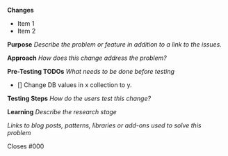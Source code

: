 
**Changes**

- Item 1
- Item 2

**Purpose**
_Describe the problem or feature in addition to a link to the issues._

**Approach**
_How does this change address the problem?_

**Pre-Testing TODOs**
_What needs to be done before testing_
- [] Change DB values in x collection to y.

**Testing Steps**
_How do the users test this change?_

**Learning**
_Describe the research stage_

_Links to blog posts, patterns, libraries or add-ons used to solve this problem_

Closes #000

